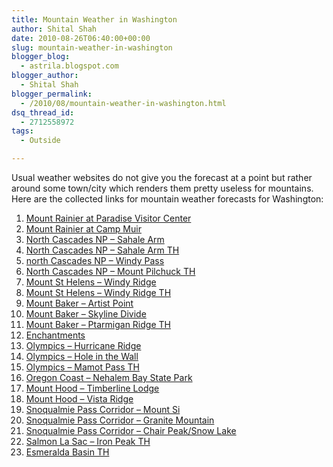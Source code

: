 ```yaml
---
title: Mountain Weather in Washington
author: Shital Shah
date: 2010-08-26T06:40:00+00:00
slug: mountain-weather-in-washington
blogger_blog:
  - astrila.blogspot.com
blogger_author:
  - Shital Shah
blogger_permalink:
  - /2010/08/mountain-weather-in-washington.html
dsq_thread_id:
  - 2712558972
tags:
  - Outside

---
```

Usual weather websites do not give you the forecast at a point but rather around some town/city which renders them pretty useless for mountains. Here are the collected links for mountain weather forecasts for Washington:

  1. [Mount Rainier at Paradise Visitor Center][1]
  2. [Mount Rainier at Camp Muir][2]
  3. [North Cascades NP – Sahale Arm][3]
  4. [North Cascades NP – Sahale Arm TH][4]
  5. [north Cascades NP – Windy Pass][5]
  6. [North Cascades NP – Mount Pilchuck TH][6]
  7. [Mount St Helens – Windy Ridge][7]
  8. [Mount St Helens – Windy Ridge TH][8]
  9. [Mount Baker – Artist Point][9]
 10. [Mount Baker – Skyline Divide][10]
 11. [Mount Baker – Ptarmigan Ridge TH][11]
 12. [Enchantments][12]
 13. [Olympics – Hurricane Ridge][13]
 14. [Olympics – Hole in the Wall][14]
 15. [Olympics – Mamot Pass TH][15]
 16. [Oregon Coast – Nehalem Bay State Park][16]
 17. [Mount Hood – Timberline Lodge][17]
 18. [Mount Hood – Vista Ridge][18]
 19. [Snoqualmie Pass Corridor – Mount Si][19]
 20. [Snoqualmie Pass Corridor – Granite Mountain][20]
 21. [Snoqualmie Pass Corridor – Chair Peak/Snow Lake][21]
 22. [Salmon La Sac – Iron Peak TH][22]
 23. [Esmeralda Basin TH][23]

 [1]: http://forecast.weather.gov/MapClick.php?lat=46.77557504115353&lon=-121.74479126930237
 [2]: http://forecast.weather.gov/MapClick.php?lat=46.835477098178494&lon=-121.73139095306396
 [3]: http://forecast.weather.gov/MapClick.php?lat=48.46654767913529&lon=-121.05972290039062
 [4]: http://forecast.weather.gov/MapClick.php?lat=48.4748&lon=-121.0735
 [5]: http://forecast.weather.gov/MapClick.php?lat=48.720357602590724&lon=-120.6697940826416
 [6]: http://forecast.weather.gov/MapClick.php?lat=48.0702&lon=-121.8147
 [7]: http://forecast.weather.gov/MapClick.php?lat=46.240651955001695&lon=-122.14599609375
 [8]: http://forecast.weather.gov/MapClick.php?lat=46.2499&lon=-122.1362
 [9]: http://forecast.weather.gov/MapClick.php?lat=48.84693994263992&lon=-121.69255256652832
 [10]: http://forecast.weather.gov/MapClick.php?lat=48.874651&lon=121.855215
 [11]: http://forecast.weather.gov/MapClick.php?lat=-48.8463&lon=-121.6927
 [12]: http://forecast.weather.gov/MapClick.php?lat=47.48385887160761&lon=-120.78180313110352
 [13]: http://forecast.weather.gov/MapClick.php?lat=47.91870051188839&lon=-123.38238716125488
 [14]: http://forecast.weather.gov/MapClick.php?lat=47.941963086450755&lon=-124.65096473693847
 [15]: http://forecast.weather.gov/MapClick.php?lat=47.8278&lon=-123.0408
 [16]: http://forecast.weather.gov/MapClick.php?lat=45.672363557944365&lon=-123.93608093261719
 [17]: http://forecast.weather.gov/MapClick.php?lat=45.330366510894535&lon=-121.70937538146973
 [18]: http://forecast.weather.gov/MapClick.php?lat=45.426407377512774&lon=-121.72164916992188
 [19]: http://forecast.weather.gov/MapClick.php?lat=47.50653361720931&lon=-121.739501953125
 [20]: http://forecast.weather.gov/MapClick.php?lat=47.42367407957422&lon=-121.49333953857422
 [21]: http://forecast.weather.gov/MapClick.php?lat=47.45954949060109&lon=-121.4668607711792
 [22]: http://forecast.weather.gov/MapClick.php?lat=47.4174&lon=-120.9361
 [23]: http://forecast.weather.gov/MapClick.php?lat=47.4292&lon=-120.9377